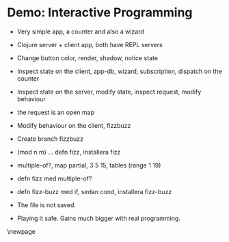 # Demo: Interactive Programming

* Very simple app, a counter and also a wizard
* Clojure server + client app, both have REPL servers
* Change button color, render, shadow, notice state
* Inspect state on the client, app-db, wizard, subscription, dispatch on the counter
* Inspect state on the server, modify state, inspect request, modify behaviour
* the request is an open map
* Modify behaviour on the client, fizzbuzz
* Create branch fizzbuzz
* (mod n m) … defn fizz, installera fizz
* multiple-of?, map partial, 3 5 15, tables (range 1 19)
* defn fizz med multiple-of?
* defn fizz-buzz med if, sedan cond, installera fizz-buzz

* The file is not saved.
* Playing it safe. Gains much bigger with real programming.

\newpage